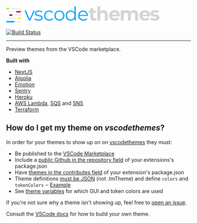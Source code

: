 [![vscodethemes](frontend/static/logo.png)](https://vscodethemes.com)

[![Build Status](https://travis-ci.org/jschr/vscodethemes.svg?branch=production)](https://travis-ci.org/jschr/vscodethemes)

---

Preview themes from the VSCode marketplace.

**Built with**

- [NextJS](https://github.com/zeit/next.js/)
- [Algolia](https://www.algolia.com/)
- [Emotion](https://emotion.sh/)
- [Sentry](https://sentry.io/)
- [Heroku](https://www.heroku.com/)
- [AWS Lambda](https://aws.amazon.com/lambda/),
  [SQS](https://aws.amazon.com/sqs/) and [SNS](https://aws.amazon.com/sns/)
- [Terraform](https://www.terraform.io/)

## How do I get my theme on _vscodethemes_?

In order for your themes to show up on on
[vscodethemes](https://vscodethemes.com) they must:

- Be published to the
  [VSCode Marketplace](https://marketplace.visualstudio.com/search?target=VSCode&category=Themes&sortBy=Downloads)
- Include a
  [public Github in the repository field](https://code.visualstudio.com/docs/extensions/publish-extension#_advanced-usage)
  of your extensions's package.json
- Have
  [themes in the contributes field](https://code.visualstudio.com/docs/extensionAPI/extension-points#_contributesthemes)
  of your extension's package.json
- Theme definitions
  [must be JSON](https://code.visualstudio.com/docs/extensions/themes-snippets-colorizers#_create-a-new-color-theme)
  (not .tmTheme) and define `colors` and `tokenColors` ‒
  [Example](https://github.com/Binaryify/OneDark-Pro/blob/master/themes/OneDark-Pro.json)
- See [theme variables](theme-variables/index.ts) for which GUI and token
  colors are used

If you're not sure why a theme isn't showing up, feel free to
[open an issue](https://github.com/jschr/vscodethemes/issues/new).

Consult the
[VSCode docs](https://code.visualstudio.com/docs/extensions/themes-snippets-colorizers)
for how to build your own theme.
